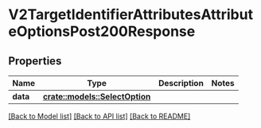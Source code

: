 # V2TargetIdentifierAttributesAttributeOptionsPost200Response

## Properties

Name | Type | Description | Notes
------------ | ------------- | ------------- | -------------
**data** | [**crate::models::SelectOption**](select-option.md) |  | 

[[Back to Model list]](../README.md#documentation-for-models) [[Back to API list]](../README.md#documentation-for-api-endpoints) [[Back to README]](../README.md)


